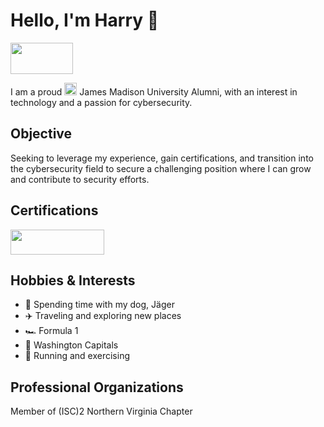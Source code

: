 # Hello, I'm Harry :wave:
<a href="https://linkedin.com/in/harrychallis/" target="_blank"><img src="https://custom-icon-badges.demolab.com/badge/LinkedIn-0A66C2?logo=linkedin-white&logoColor=fff" width="100" height="50"/></a>

I am a proud <a href="#"><img src="https://cdn.brandfetch.io/idnACab9-H/w/400/h/400/theme/dark/icon.jpeg?c=1dxbfHSJFAPEGdCLU4o5B" width="20" height="20"></a> James Madison University Alumni, with an interest in technology and a passion for cybersecurity.

## Objective
Seeking to leverage my experience, gain certifications, and transition into the cybersecurity field to secure a challenging position where I can grow and contribute to security efforts.

## Certifications
<div>
  <a href="https://www.credly.com/badges/02ea622c-ffb6-40bb-be3a-30693ca0fb6e/linked_in_profile" target="_blank" rel="noopener noreferrer">
    <img src="https://img.shields.io/badge/-Security%2B-FF0000?&style=for-the-badge&logo=CompTIA&logoColor=white" width="150" height="40" />
  </a>

## Hobbies & Interests
- 🐶 Spending time with my dog, Jäger
- ✈️ Traveling and exploring new places
- 🏎️ Formula 1
- 🏒 Washington Capitals
- 🏃 Running and exercising

## Professional Organizations
Member of (ISC)2 Northern Virginia Chapter

